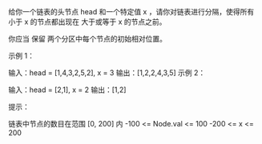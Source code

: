 给你一个链表的头节点 head 和一个特定值 x ，请你对链表进行分隔，使得所有 小于 x 的节点都出现在 大于或等于 x 的节点之前。

你应当 保留 两个分区中每个节点的初始相对位置。

示例 1：

输入：head = [1,4,3,2,5,2], x = 3
输出：[1,2,2,4,3,5]
示例 2：

输入：head = [2,1], x = 2
输出：[1,2]

提示：

链表中节点的数目在范围 [0, 200] 内
-100 <= Node.val <= 100
-200 <= x <= 200
